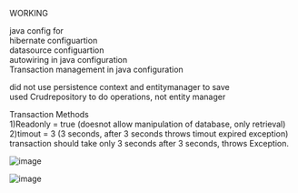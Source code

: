 

WORKING  

java config for   
hibernate configuartion  
datasource configuartion  
autowiring in java configuration  
Transaction management in java configuration  

did not use persistence context and entitymanager to save  
used Crudrepository to do operations, not entity manager  


Transaction Methods  
1)Readonly = true (doesnot allow manipulation of database, only retrieval)  
2)timout = 3 (3 seconds, after 3 seconds throws timout expired exception)  
transaction should take only 3 seconds after 3 seconds, throws Exception.  

![image](https://github.com/user-attachments/assets/c49581d9-6c31-46ec-9099-85c192b57eee)

![image](https://github.com/user-attachments/assets/f60d4441-dd76-4356-8965-9237fc730782)

